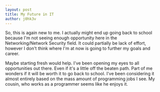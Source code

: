 ```yaml
---
layout: post
title: My Future in IT
author: j0hk3v
---
```


So, this is again new to me. I actually might end up going back to school because I'm not seeing enough opportunity here in the Networking/Network Security field. It could partially be lack of effort, however I don't think where I'm at now is going to further my goals and career.

Maybe starting fresh would help. I've been opening my eyes to all opportunities out there. Even if it's a little off the beaten path. Part of me wonders if it will be worth it to go back to school. I've been considering it almost entirely based on the mass amount of programming jobs I see. My cousin, who works as a programmer seems like he enjoys it.
